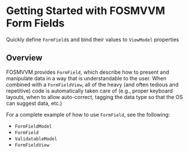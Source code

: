 # Getting Started with FOSMVVM Form Fields

Quickly define ``FormField``s and bind their values to ``ViewModel`` properties

## Overview

FOSMVVM provides ``FormField``, which  describe how to present and manipulate data in a
way that is understandable to the user.  When combined with a ``FormFieldView``, all
of the heavy (and often tedious and repetitive) code is automatically taken care of
(e.g., proper keyboard layouts, when to allow auto-correct, tagging
the data type so that the OS can suggest data, etc.)

For a complete example of how to use ``FormField``, see the following:

- ``FormFieldModel``
- ``FormField``
- ``ValidatableModel``
- ``FormFieldView``

